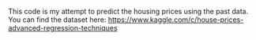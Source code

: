 This code is my attempt to predict the housing prices using the past data. You can find the dataset here:  https://www.kaggle.com/c/house-prices-advanced-regression-techniques
